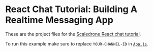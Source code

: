 # React Chat Tutorial: Building A Realtime Messaging App

These are the project files for the [Scaledrone React chat tutorial](https://www.scaledrone.com/blog/posts/react-chat-tutorial).

To run this example make sure to replace `YOUR-CHANNEL-ID` in [`App.js`](https://github.com/ScaleDrone/react-chat-tutorial/blob/master/src/App.js).

